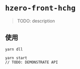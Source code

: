 `hzero-front-hchg`
===
> TODO: description
## 使用
```
yarn dll

yarn start
// TODO: DEMONSTRATE API
```
